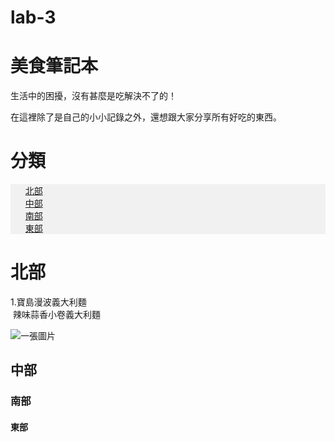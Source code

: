 # lab-3
<html>
  <h1>美食筆記本</h1>
<main>
 <p>
  生活中的困擾，沒有甚麼是吃解決不了的！
 </p>
 <p>
  在這裡除了是自己的小小記錄之外，還想跟大家分享所有好吃的東西。
 </p>
  
  <h1>分類</h1>
  <ul style="background-color:#f1f1f1; list-style-type:none;">
   <li><a href="#north">北部</a></li>
   <li><a href="#west">中部</a></li>
   <li><a href="#south">南部</a></li>
   <li><a href="#east">東部</a></li>  
  </ul>
 
 <h1 id="north">北部</h1>
  <p>
  1.寶島漫波義大利麵<br> &nbsp;辣味蒜香小卷義大利麵
  </p>
  <img src="https://example.com/media/photo.jpg" with="600" heigh="400" alt="一張圖片">
 <h2 id="west">中部</h2>
 <h3 id="south">南部</h3>
 <h4 id="east">東部</h4>
 

</main>
  
</html>

